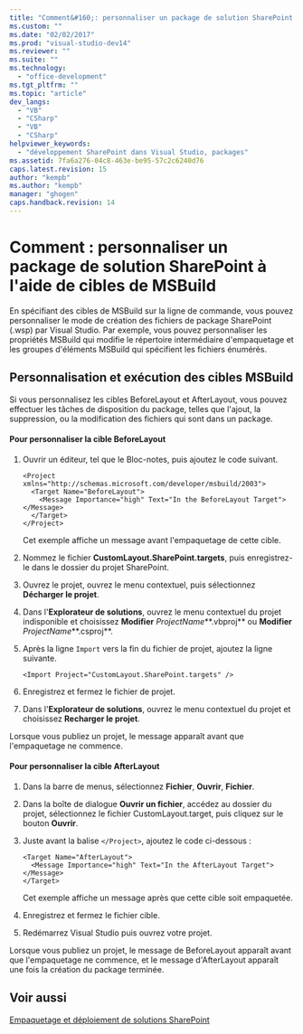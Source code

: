 ```yaml
---
title: "Comment&#160;: personnaliser un package de solution SharePoint &#224; l&#39;aide de cibles de MSBuild | Microsoft Docs"
ms.custom: ""
ms.date: "02/02/2017"
ms.prod: "visual-studio-dev14"
ms.reviewer: ""
ms.suite: ""
ms.technology: 
  - "office-development"
ms.tgt_pltfrm: ""
ms.topic: "article"
dev_langs: 
  - "VB"
  - "CSharp"
  - "VB"
  - "CSharp"
helpviewer_keywords: 
  - "développement SharePoint dans Visual Studio, packages"
ms.assetid: 7fa6a276-04c8-463e-be95-57c2c6240d76
caps.latest.revision: 15
author: "kempb"
ms.author: "kempb"
manager: "ghogen"
caps.handback.revision: 14
---
```

# Comment&#160;: personnaliser un package de solution SharePoint &#224; l&#39;aide de cibles de MSBuild
  En spécifiant des cibles de MSBuild sur la ligne de commande, vous pouvez personnaliser le mode de création des fichiers de package SharePoint \(.wsp\) par Visual Studio.  Par exemple, vous pouvez personnaliser les propriétés MSBuild qui modifie le répertoire intermédiaire d'empaquetage et les groupes d'éléments MSBuild qui spécifient les fichiers énumérés.  
  
## Personnalisation et exécution des cibles MSBuild  
 Si vous personnalisez les cibles BeforeLayout et AfterLayout, vous pouvez effectuer les tâches de disposition du package, telles que l'ajout, la suppression, ou la modification des fichiers qui sont dans un package.  
  
#### Pour personnaliser la cible BeforeLayout  
  
1.  Ouvrir un éditeur, tel que le Bloc\-notes, puis ajoutez le code suivant.  
  
    ```  
    <Project xmlns="http://schemas.microsoft.com/developer/msbuild/2003">  
      <Target Name="BeforeLayout">  
        <Message Importance="high" Text="In the BeforeLayout Target"></Message>  
      </Target>  
    </Project>  
    ```  
  
     Cet exemple affiche un message avant l'empaquetage de cette cible.  
  
2.  Nommez le fichier **CustomLayout.SharePoint.targets**, puis enregistrez\-le dans le dossier du projet SharePoint.  
  
3.  Ouvrez le projet, ouvrez le menu contextuel, puis sélectionnez **Décharger le projet**.  
  
4.  Dans l'**Explorateur de solutions**, ouvrez le menu contextuel du projet indisponible et choisissez **Modifier**  *ProjectName***.vbproj** ou **Modifier** *ProjectName***.csproj**.  
  
5.  Après la ligne `Import` vers la fin du fichier de projet, ajoutez la ligne suivante.  
  
    ```  
    <Import Project="CustomLayout.SharePoint.targets" />  
    ```  
  
6.  Enregistrez et fermez le fichier de projet.  
  
7.  Dans l'**Explorateur de solutions**, ouvrez le menu contextuel du projet et choisissez **Recharger le projet**.  
  
 Lorsque vous publiez un projet, le message apparaît avant que l'empaquetage ne commence.  
  
#### Pour personnaliser la cible AfterLayout  
  
1.  Dans la barre de menus, sélectionnez **Fichier**, **Ouvrir**, **Fichier**.  
  
2.  Dans la boîte de dialogue **Ouvrir un fichier**, accédez au dossier du projet, sélectionnez le fichier CustomLayout.target, puis cliquez sur le bouton **Ouvrir**.  
  
3.  Juste avant la balise `</Project>`, ajoutez le code ci\-dessous :  
  
    ```  
    <Target Name="AfterLayout">  
      <Message Importance="high" Text="In the AfterLayout Target"></Message>  
    </Target>  
    ```  
  
     Cet exemple affiche un message après que cette cible soit empaquetée.  
  
4.  Enregistrez et fermez le fichier cible.  
  
5.  Redémarrez Visual Studio puis ouvrez votre projet.  
  
 Lorsque vous publiez un projet, le message de BeforeLayout apparaît avant que l'empaquetage ne commence, et le message d'AfterLayout apparaît une fois la création du package terminée.  
  
## Voir aussi  
 [Empaquetage et déploiement de solutions SharePoint](../sharepoint/packaging-and-deploying-sharepoint-solutions.md)  
  
  
